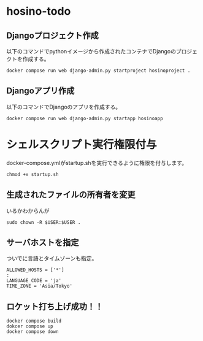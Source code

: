 # hosino-todo

## Djangoプロジェクト作成
以下のコマンドでpythonイメージから作成されたコンテナでDjangoのプロジェクトを作成する。
```
docker compose run web django-admin.py startproject hosinoproject .
```
## Djangoアプリ作成
以下のコマンドでDjangoのアプリを作成する。
```
docker compose run web django-admin.py startapp hosinoapp 
```

# シェルスクリプト実行権限付与
docker-compose.ymlがstartup.shを実行できるように権限を付与します。
```
chmod +x startup.sh 
```
## 生成されたファイルの所有者を変更
いるかわからんが
```
sudo chown -R $USER:$USER .
```

## サーバホストを指定
ついでに言語とタイムゾーンも指定。
```
ALLOWED_HOSTS = ['*']
:
LANGUAGE_CODE = 'ja'
TIME_ZONE = 'Asia/Tokyo'
```

## ロケット打ち上げ成功！！
```
docker compose build 
dokcer compose up
docker compose down
```